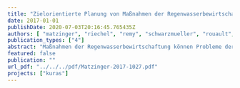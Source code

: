```yaml
---
title: "Zielorientierte Planung von Maßnahmen der Regenwasserbewirtschaftung - Ergebnisse des Projektes KURAS"
date: 2017-01-01
publishDate: 2020-07-03T20:16:45.765435Z
authors: [ "matzinger", "riechel", "remy", "schwarzmueller", "rouault", "Schmidt, M.", "Offermann, M.", "Strehl, C.", "Nickel, D.", "Sieker, H.", "Pallasch, M.", "KÃ¶hler, M.", "Kaiser, D.", "MÃ¶ller, C.", "BÃ¼ter, B.", "LeÃŸmann, D.", "von Tils, R.", "SÃ¤umel, I.", "Pille, L.", "Winkler, A.", "Bartel, H.", "Heise, S.", "Heinzmann, B.", "Joswig, K.", "Rehfeld-Klein, M.", "Reichmann, B." ]
publication_types: ["4"]
abstract: "Maßnahmen der Regenwasserbewirtschaftung können Probleme der versiegelten Stadt wie die Belastung urbaner Oberflächengewässer und städtische Hitzeinseln vermindern und gleichzeitig die biologische Vielfalt und die Freiraumqualität verbessern. Um dieses Potenzial gezielt einsetzen zu können, wurden im vorliegenden Leitfaden die Vorteile und der Aufwand dieser Maßnahmen konsequent quantitativ bewertet. Ausgehend von dieser Bewertung wurde im Rahmen von KURAS eine Methode entwickelt, die eine integrierte Planung von Maßnahmen der Regenwasserbewirtschaftung für konkrete Stadtquartiere unterstützen kann. Sie verknüpft lokale Anforderungen mit der Maßnahmenbewertung, um geeignete und machbare Maßnahmen auszuwählen und im Stadtquartier zu platzieren. Neben Einzelmaßnahmen wurden in einem Planspiel auch durch die KURAS-Methode erstellte Maßnahmenkombinationen für zwei Berliner Stadtquartiere hinsichtlich ihrer Effekte quantitativ bewertet. Die Ergebnisse zeigen, dass eine gezielte Kombination von Maßnahmen über die Ebenen der Stadt hinweg - vom Gebäude über das Quartier bis zum Kanaleinzugsgebiet - die angestrebten Effekte für Umwelt und Bewohner deutlich erreicht."
featured: false
publication: ""
url_pdf: "../../../pdf/Matzinger-2017-1027.pdf"
projects: ["kuras"]
---
```


